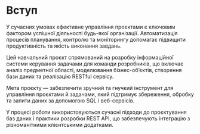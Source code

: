 # Вступ

У сучасних умовах ефективне управління проєктами є ключовим фактором успішної діяльності будь-якої організації. Автоматизація процесів планування, контролю та моніторингу допомагає підвищити продуктивність та якість виконання завдань.

Цей навчальний проєкт спрямований на розробку інформаційної системи керування задачами для команди розробників, що включає аналіз предметної області, моделювання бізнес-об’єктів, створення бази даних та реалізацію RESTful сервісу.

Мета проєкту — забезпечити зручний та гнучкий інструмент для управління проєктами й задачами, який підтримує збереження, обробку та запити даних за допомогою SQL і веб-сервісів.

У процесі роботи використовуються сучасні підходи до проєктування баз даних і практики розробки REST API, що забезпечують інтеграцію з різноманітними клієнтськими додатками.
